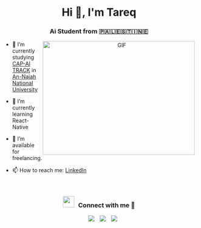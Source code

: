 <h1 align="center">Hi 👋, I'm  Tareq</a></h1>
<h3 align="center">Ai Student from 🇵🇦🇱🇪🇸🇹🇮🇳🇪
</h3>



<a target="_blank" align="center">
  <img align="right" top="500" height="300" width="400" alt="GIF" src="https://media.giphy.com/media/SWoSkN6DxTszqIKEqv/giphy.gif">
</a>

- 🌱 I’m currently studying [CAP-AI TRACK](https://www.najah.edu/en/academic/undergraduate-programs/program/computer-science-apprenticeship-program/info-card/) in [An-Najah National University](https://www.najah.edu/en/)
- 🌱 I’m currently learning React-Native


- 🤝 I’m available for freelancing.


- 📫 How to reach me: [LinkedIn](https://www.linkedin.com/in/tareq-saymeh-721635311/) 

<br/>
<h3 align="center" > <img src="https://media.giphy.com/media/iY8CRBdQXODJSCERIr/giphy.gif" width="30" height="30" style="margin-right: 10px;">Connect with me 🤝 </h3>

<p align="center">

 <div align="center"  class="icons-social" style="margin-left: 10px;">
        <a style="margin-left: 10px;"  target="_blank" href="https://www.linkedin.com/in/tareq-saymeh-721635311/">
			<img src="https://img.icons8.com/doodle/40/000000/linkedin--v2.png"></a>
        <a style="margin-left: 10px;" target="_blank" href="https://www.instagram.com/tareq.saymeh/">
			<img src="https://img.icons8.com/doodle/40/000000/instagram-new--v2.png"></a>
		<a style="margin-left: 10px;" target="_blank" href="https://x.com/TareqSaymeh4">
			<img src="https://img.icons8.com/doodle/1x/twitter-squared--v2.png" ></a>
      </div>

</p>
